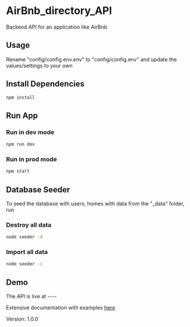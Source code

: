 # AirBnb_directory_API
Backend API for an application like AirBnb

## Usage
Rename "config/config.env.env" to "config/config.env" and update the values/settings to your own

## Install Dependencies
```sh
npm install
```

## Run App
### Run in dev mode

```sh
npm run dev
```

### Run in prod mode
```sh
npm start
```

## Database Seeder
To seed the database with users, homes with data from the "_data" folder, run

### Destroy all data

```sh
node seeder -d
```

### Import all data
```sh
node seeder -i
```

## Demo
The API is live at ----

Extensive documentation with examples [here](https://documenter.getpostman.com/view/10646104/SzzkbbvF?version=latest)

Version: 1.0.0
